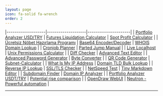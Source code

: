 ```yaml
---
layout: page
icon: fa-solid fa-wrench
order: 2
---
```


|--------------------|--------------------|----------------------|
| <a href="https://farukguler.com/app/portfolio-analyzer-usd-try/" target="_blank">Portfolio Analyzer USD/TRY</a> | <a href="https://farukguler.com/app/futures-calc/" target="_blank">Futures Liquidation Calculator</a> | <a href="https://farukguler.com/app/spot-calc/" target="_blank">Spot Profit Calculator</a> |
| <a href="https://farukguler.com/app/nobet/" target="_blank">Ücretsiz Nöbet Hazırlama Programı</a> | <a href="https://farukguler.com/app/base64/" target="_blank">Base64 Encoder/Decoder</a> | <a href="https://farukguler.com/app/whois-lookup/" target="_blank">WHOIS Domain Lookup</a> |
| <a href="https://farukguler.com/app/cronjob-planner/" target="_blank">Cronjob Planner</a> | <a href="https://farukguler.com/app/parted/" target="_blank">Parted Jump Manual</a> |
| <a href="https://farukguler.com/app/live-localhost/" target="_blank">Live Localhost</a> | <a href="https://farukguler.com/app/chmod-calculator/" target="_blank">Unix Permissions Calculator</a> |
| <a href="https://farukguler.com/app/diff/" target="_blank">Diff Checker</a> | <a href="https://farukguler.com/app/text-editor/" target="_blank">Advanced Text Editor</a> |
| <a href="https://farukguler.com/app/random-pass-generator/" target="_blank">Advanced Password Generator</a> | <a href="https://farukguler.com/app/converter/" target="_blank">Byte Converter</a> |
| <a href="https://farukguler.com/app/qr-generator/" target="_blank">QR Code Generator</a> | <a href="https://farukguler.com/app/IPv4-subnet-calculator/" target="_blank">Subnet-Calculator</a> |
| <a href="https://farukguler.com/app/my-ip/" target="_blank">What Is My IP Address</a> | <a href="https://farukguler.com/app/tld-lookup/" target="_blank">Domain TLD Bulk Lookup</a> |
| <a href="https://farukguler.com/app/reverse-ip/" target="_blank">Reverse IP Lookup</a> | <a href="https://farukguler.com/app/ssl-tls-checker/" target="_blank">SSL/TLS Checker</a> |
| <a href="https://farukguler.com/app/speed-test/" target="_blank">NetSpeed Test</a> | <a href="https://farukguler.com/app/tiny-markdown-editor/" target="_blank">Tiny Markdown Editor</a> |
| <a href="https://farukguler.com/app/subdomain-finder/" target="_blank">Subdomain Finder</a> | <a href="https://farukguler.com/app/domain-ip-analyzer/" target="_blank">Domain IP Analyzer</a> |
| <a href="https://farukguler.com/app/portfolio-analyzer-usdt-try/" target="_blank">Portfolio Analyzer USDT/TRY</a> | <a href="https://farukguler.com/app/rise-comparison/" target="_blank">Potential rise comparison</a> |
| <a href="https://farukguler.com/app/open-draw/" target="_blank">OpenDraw WebUI</a> | <a href="https://github.com/faruk-guler/Neutron/" target="_blank">Neutron -Powerful automation</a> |

---
